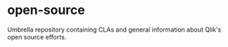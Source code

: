 # open-source
Umbrella repository containing CLAs and general information about Qlik's open source efforts.
